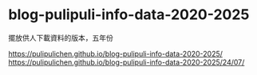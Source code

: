 # blog-pulipuli-info-data-2020-2025
擺放供人下載資料的版本，五年份

https://pulipulichen.github.io/blog-pulipuli-info-data-2020-2025/
https://pulipulichen.github.io/blog-pulipuli-info-data-2020-2025/24/07/